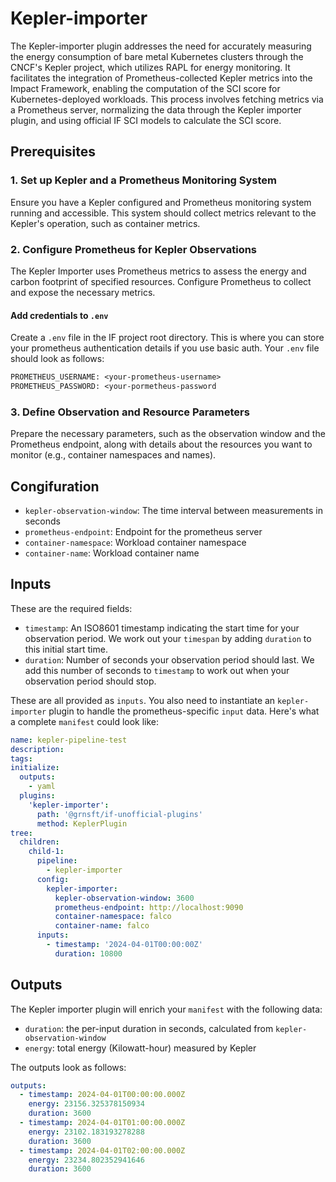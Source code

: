 # Kepler-importer

The Kepler-importer plugin addresses the need for accurately measuring the energy consumption of bare metal Kubernetes clusters through the CNCF's Kepler project, which utilizes RAPL for energy monitoring. It facilitates the integration of Prometheus-collected Kepler metrics into the Impact Framework, enabling the computation of the SCI score for Kubernetes-deployed workloads. This process involves fetching metrics via a Prometheus server, normalizing the data through the Kepler importer plugin, and using official IF SCI models to calculate the SCI score.

## Prerequisites

### 1. Set up Kepler and a Prometheus Monitoring System

Ensure you have a Kepler configured and Prometheus monitoring system running and accessible. This system should collect metrics relevant to the Kepler's operation, such as container metrics.

### 2. Configure Prometheus for Kepler Observations

The Kepler Importer uses Prometheus metrics to assess the energy and carbon footprint of specified resources. Configure Prometheus to collect and expose the necessary metrics.

#### Add credentials to `.env`

Create a `.env` file in the IF project root directory. This is where you can store your prometheus authentication details if you use basic auth. Your `.env` file should look as follows:

```txt
PROMETHEUS_USERNAME: <your-prometheus-username>
PROMETHEUS_PASSWORD: <your-pormetheus-password
```

### 3. Define Observation and Resource Parameters

Prepare the necessary parameters, such as the observation window and the Prometheus endpoint, along with details about the resources you want to monitor (e.g., container namespaces and names).

## Congifuration

- `kepler-observation-window`: The time interval between measurements in seconds
- `prometheus-endpoint`: Endpoint for the prometheus server
- `container-namespace`: Workload container namespace
- `container-name`: Workload container name

## Inputs

These are the required fields:

- `timestamp`: An ISO8601 timestamp indicating the start time for your observation period. We work out your `timespan` by adding `duration` to this initial start time.
- `duration`: Number of seconds your observation period should last. We add this number of seconds to `timestamp` to work out when your observation period should stop.

These are all provided as `inputs`. You also need to instantiate an `kepler-importer` plugin to handle the prometheus-specific `input` data. Here's what a complete `manifest` could look like:

```yaml
name: kepler-pipeline-test
description:
tags:
initialize:
  outputs:
    - yaml
  plugins:
    'kepler-importer':
      path: '@grnsft/if-unofficial-plugins'
      method: KeplerPlugin
tree:
  children:
    child-1:
      pipeline:
        - kepler-importer
      config:
        kepler-importer:
          kepler-observation-window: 3600
          prometheus-endpoint: http://localhost:9090
          container-namespace: falco
          container-name: falco
      inputs:
        - timestamp: '2024-04-01T00:00:00Z'
          duration: 10800
```

## Outputs

The Kepler importer plugin will enrich your `manifest` with the following data:

- `duration`: the per-input duration in seconds, calculated from `kepler-observation-window`
- `energy`: total energy (Kilowatt-hour) measured by Kepler

The outputs look as follows:

```yaml
outputs:
  - timestamp: 2024-04-01T00:00:00.000Z
    energy: 23156.325378150934
    duration: 3600
  - timestamp: 2024-04-01T01:00:00.000Z
    energy: 23102.183193278288
    duration: 3600
  - timestamp: 2024-04-01T02:00:00.000Z
    energy: 23234.802352941646
    duration: 3600
```
